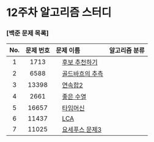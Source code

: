 # 12주차 알고리즘 스터디
### [백준 문제 목록]
|No.|문제 번호|문제 이름|알고리즘 분류|
|:---:|:---:|:---|:---:| 
|1|1713|<img src="https://d2gd6pc034wcta.cloudfront.net/tier/9.svg" width="12"> [후보 추천하기](https://www.acmicpc.net/problem/1713)|| 
|2|6588|<img src="https://d2gd6pc034wcta.cloudfront.net/tier/10.svg" width="12"> [골드바흐의 추측](https://www.acmicpc.net/problem/6588)|| 
|3|13398|<img src="https://d2gd6pc034wcta.cloudfront.net/tier/11.svg" width="12"> [연속합2](https://www.acmicpc.net/problem/13398)||
|4|2661|<img src="https://d2gd6pc034wcta.cloudfront.net/tier/12.svg" width="12"> [좋은 수열](https://www.acmicpc.net/problem/2661)||
|5|16657|<img src="https://d2gd6pc034wcta.cloudfront.net/tier/12.svg" width="12"> [타임머신](https://www.acmicpc.net/problem/16657)||
|6|11437|<img src="https://d2gd6pc034wcta.cloudfront.net/tier/13.svg" width="12"> [LCA](https://www.acmicpc.net/problem/11437)|| 
|7|11025|<img src="https://d2gd6pc034wcta.cloudfront.net/tier/14.svg" width="12"> [요세푸스 문제3](https://www.acmicpc.net/problem/11025)||
